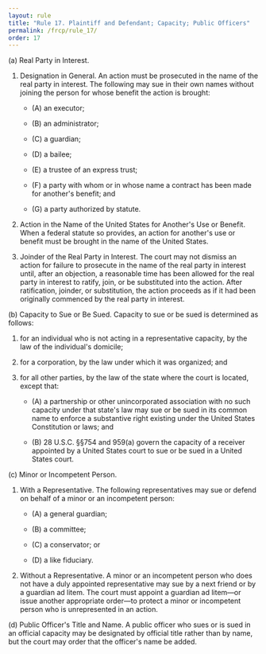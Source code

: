 ```yaml
---
layout: rule
title: "Rule 17. Plaintiff and Defendant; Capacity; Public Officers"
permalink: /frcp/rule_17/
order: 17
---
```


(a) Real Party in Interest.


1. Designation in General. An action must be prosecuted in the name of the real party in interest. The following may sue in their own names without joining the person for whose benefit the action is brought:


    - (A) an executor;


    - (B) an administrator;


    - (C) a guardian;


    - (D) a bailee;


    - (E) a trustee of an express trust;


    - (F) a party with whom or in whose name a contract has been made for another's benefit; and


    - (G) a party authorized by statute.


2. Action in the Name of the United States for Another's Use or Benefit. When a federal statute so provides, an action for another's use or benefit must be brought in the name of the United States.


3. Joinder of the Real Party in Interest. The court may not dismiss an action for failure to prosecute in the name of the real party in interest until, after an objection, a reasonable time has been allowed for the real party in interest to ratify, join, or be substituted into the action. After ratification, joinder, or substitution, the action proceeds as if it had been originally commenced by the real party in interest.


(b) Capacity to Sue or Be Sued. Capacity to sue or be sued is determined as follows:


1. for an individual who is not acting in a representative capacity, by the law of the individual's domicile;


2. for a corporation, by the law under which it was organized; and


3. for all other parties, by the law of the state where the court is located, except that:


    - (A) a partnership or other unincorporated association with no such capacity under that state's law may sue or be sued in its common name to enforce a substantive right existing under the United States Constitution or laws; and


    - (B) 28 U.S.C. §§754 and 959(a) govern the capacity of a receiver appointed by a United States court to sue or be sued in a United States court.


(c) Minor or Incompetent Person.


1. With a Representative. The following representatives may sue or defend on behalf of a minor or an incompetent person:


    - (A) a general guardian;


    - (B) a committee;


    - (C) a conservator; or


    - (D) a like fiduciary.


2. Without a Representative. A minor or an incompetent person who does not have a duly appointed representative may sue by a next friend or by a guardian ad litem. The court must appoint a guardian ad litem—or issue another appropriate order—to protect a minor or incompetent person who is unrepresented in an action.


(d) Public Officer's Title and Name. A public officer who sues or is sued in an official capacity may be designated by official title rather than by name, but the court may order that the officer's name be added.
